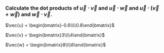 ### Calculate the dot products of $\vec{u} \cdot \vec{v}$ and $\vec{u} \cdot \vec{w}$ and $\vec{u} \cdot (\vec{v} + \vec{w})$ and $\vec{w} \cdot \vec{v}$.

$\vec{u} = \begin{bmatrix}-0.6\\\\0.8\end{bmatrix}$

$\vec{v} = \begin{bmatrix}3\\\\4\end{bmatrix}$

$\vec{w} = \begin{bmatrix}8\\\\6\end{bmatrix}$
